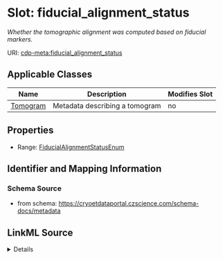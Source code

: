 # Slot: fiducial_alignment_status


_Whether the tomographic alignment was computed based on fiducial markers._



URI: [cdp-meta:fiducial_alignment_status](https://cryoetdataportal.czscience.com/schema/metadata/fiducial_alignment_status)



<!-- no inheritance hierarchy -->




## Applicable Classes

| Name | Description | Modifies Slot |
| --- | --- | --- |
[Tomogram](Tomogram.md) | Metadata describing a tomogram |  no  |







## Properties

* Range: [FiducialAlignmentStatusEnum](FiducialAlignmentStatusEnum.md)





## Identifier and Mapping Information







### Schema Source


* from schema: https://cryoetdataportal.czscience.com/schema-docs/metadata




## LinkML Source

<details>
```yaml
name: fiducial_alignment_status
description: Whether the tomographic alignment was computed based on fiducial markers.
from_schema: https://cryoetdataportal.czscience.com/schema-docs/metadata
exact_mappings:
- cdp-common:tomogram_fiducial_alignment_status
rank: 1000
alias: fiducial_alignment_status
owner: Tomogram
domain_of:
- Tomogram
range: fiducial_alignment_status_enum
inlined: true
inlined_as_list: true

```
</details>